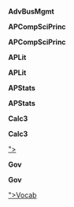 
**AdvBusMgmt**


**APCompSciPrinc**


**APCompSciPrinc**


**APLit**


**APLit**


**APStats**


**APStats**


**Calc3**


**Calc3**

<a href="">"></a></a>


**Gov**


**Gov**

<a href="Gov/Vocab.html">">Vocab</a></a>




